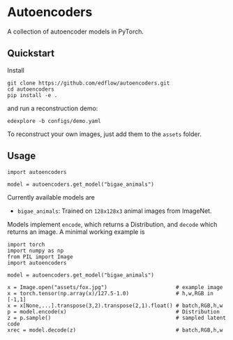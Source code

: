 # Autoencoders

A collection of autoencoder models in PyTorch.

## Quickstart

Install

```
git clone https://github.com/edflow/autoencoders.git
cd autoencoders
pip install -e .
```

and run a reconstruction demo:

```
edexplore -b configs/demo.yaml
```

To reconstruct your own images, just add them to the `assets` folder.

## Usage

```
import autoencoders

model = autoencoders.get_model("bigae_animals")
```

Currently available models are

- `bigae_animals`: Trained on `128x128x3` animal images from ImageNet.

Models implement `encode`, which returns a Distribution, and `decode` which
returns an image. A minimal working example is

```
import torch
import numpy as np
from PIL import Image
import autoencoders

model = autoencoders.get_model("bigae_animals")

x = Image.open("assets/fox.jpg")                      # example image
x = torch.tensor(np.array(x)/127.5-1.0)               # h,w,RGB in [-1,1]
x = x[None,...].transpose(3,2).transpose(2,1).float() # batch,RGB,h,w
p = model.encode(x)                                   # Distribution
z = p.sample()                                        # sampled latent code
xrec = model.decode(z)                                # batch,RGB,h,w
```
